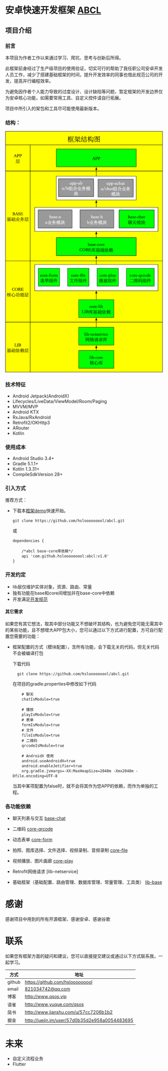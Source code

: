 # 安卓快速开发框架 [ABCL](https://github.com/hslooooooool/abcl)

## 项目介绍

### 前言
本项目为作者工作以来通过学习、爬坑、思考与创新后所得。

此框架前身经过了生产级项目的使用验证，切实可行的帮助了我任职公司安卓开发人员工作，减少了搭建基础框架的时间，提升开发效率的同事也借此规范公司的开发，提高并行编程效率。

为避免因作者个人能力导致的过度设计、设计缺陷等问题，暂定框架的开发边界仅为安卓核心功能，如需要常用工具、自定义控件请自行拓展。

项目中所引入的架包和工具尽可能使用最新版本。

### 结构：

![框架结构图](doc/frame.png)

### 技术特征

- Android Jetpack(AndroidX)
- Lifecycles/LiveData/ViewModel/Room/Paging
- MVVM/MVP
- Android KTX
- RxJava/RxAndroid
- Retrofit2/OKHttp3
- ARouter
- Kotlin

### 使用成本

- Android Studio 3.4+
- Gradle 5.1.1+
- Kotlin 1.3.31+
- CompileSdkVersion 28+

### 引入方式

推荐方式：

- 下载本[框架demo]("https://github.com/hslooooooool/abcl")快速开始。
    ```git clone
    git clone https://github.com/hslooooooool/abcl.git
    ```
    
    或
    
    ```
    dependencies {

        /*abcl base-core库依赖*/
        api 'com.github.hslooooooool:abcl:v1.0'
    }
    ```

### 开发约定

- lib层仅维护实体对象，资源、路由、常量
- 独有功能在base和core间增加并在base-core中依赖
- 开发满足[开发规范]("https://github.com/hslooooooool/dev-doc/")

#### 其它需求

如果您有其它想法，取其中部分功能又不想破坏其结构，也为避免您可能无需其中的某些功能，且不想增大APP包大小，您可以通过以下方式进行配置，方可自行配置您需要的功能：
- 框架配置的方式（模块配置），含所有功能，会下载无关的代码，但无关代码不会被编译打包

    下载代码
    ```git clone
      git clone https://github.com/hslooooooool/abcl.git
    ```
    
    在项目的gradle.properties中修改如下代码

    ```gradle.properties
        # 聊天
        chatIsModule=true

        # 播放
        playIsModule=true
        # 表单
        formIsModule=true
        # 文件
        fileIsModule=true
        # 二维码
        qrcodeIsModule=true

        # AndroidX 使用
        android.useAndroidX=true
        android.enableJetifier=true
        org.gradle.jvmargs=-XX:MaxHeapSize=2048m -Xmx2048m -Dfile.encoding=UTF-8
    ```

    当其中某项配置为false时，就不会将其作为您APP的依赖，而作为单独的工程。

### 各功能依赖

- 聊天列表与交互 [base-chat]("")

- 二维码 [core-qrcode]("")
   
- 动态表单 [core-form]("")

- 拍照、图库选择、文件选择、视频录制、音频录制 [core-file]("")

- 视频播放、图片画廊 [core-play]("")

- Retrofit网络请求 [lib-netservice]

- 基础框架（基础配置、路由管理、数据库管理、常量管理、工具类） [lib-base]("")

# 感谢

感谢项目中用到的所有开源框架、感谢安卓、感谢谷歌

# 联系

如果您有框架方面的疑问和建议，您可以直接提交建议或通过以下方式联系我，一起学习。

| 方式 | 地址 |
|---|---|
| github | <https://github.com/hslooooooool> |
| email | 821034742@qq.com |
| 博客 | <http://www.qsos.vip> |
| 语雀 | <http://www.yuque.com/qsos>  |
| 简书 | <http://www.jianshu.com/u/57cc7206b1b2> |
| 掘金 | <http://juejin.im/user/57d0b35d2e958a0054483695>  |

# 未来

- 自定义流程业务
- Flutter

